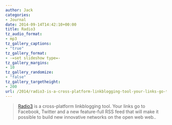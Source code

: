 ```yaml
---
author: Jack
categories:
- Journal
date: 2014-09-14T14:42:10+00:00
title: Radio3
tz_audio_format:
- mp3
tz_gallery_captions:
- "true"
tz_gallery_format:
- -=set slideshow type=-
tz_gallery_margins:
- 10
tz_gallery_randomize:
- "false"
tz_gallery_targetheight:
- 200
url: /2014/radio3-is-a-cross-platform-linkblogging-tool-your-links-go-to-facebook-twitter-and-a-new-feature-full-rss-feed-that-will-make-it-possible-to-build-new-innovative-networks-on-the-open-web-web/
---
```


> [Radio3][1] is a cross-platform linkblogging tool. Your links go to Facebook, Twitter and a new feature-full RSS feed that will make it possible to build new innovative networks on the open web web..

 [1]: http://radio3.smallpict.com/2014/09/01/gettingStartedWithRadio3.html